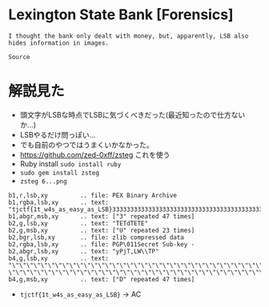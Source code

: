 # Lexington State Bank [Forensics]
```
I thought the bank only dealt with money, but, apparently, LSB also hides information in images.

Source
```

# 解説見た
- 頭文字がLSBな時点でLSBに気づくべきだった(最近知ったので仕方ないか…)
- LSBやるだけ問っぽい…
- でも自前のやつではうまくいかなかった。
- https://github.com/zed-0xff/zsteg これを使う
- Ruby install `sudo install ruby`
- `sudo gem install zsteg`
- `zsteg 6...png`
```
b1,r,lsb,xy         .. file: PEX Binary Archive
b1,rgba,lsb,xy      .. text: "tjctf{1t_w4s_as_easy_as_LSB}33333333333333333333333333333333333333333333333*33333333333333333333333333333333333333333333333333333333333333333333333333"
b1,abgr,msb,xy      .. text: ["3" repeated 47 times]
b2,g,lsb,xy         .. text: "TETdTETE"
b2,g,msb,xy         .. text: ["U" repeated 23 times]
b2,bgr,lsb,xy       .. file: zlib compressed data
b2,rgba,lsb,xy      .. file: PGP\011Secret Sub-key -
b2,abgr,lsb,xy      .. text: "yPjT,LW\\TP"
b4,g,lsb,xy         .. text: "\"\"\"\"\"\"\"\"\"\"\"\"\"\"\"\"\"\"\"\"\"\"\"\"\"\"\"\"\"\"\"\"\"\"\"\"\"\"\"\"\"\"\"\"\"\"\" \"\"\"\"\"\"\"\"\"\"\"\"\"\"\"\"\"\"\"\"\"\"\"\"\"\"\"\"\"\"\"\"\"\"\"\"\"\"\"\"\"\"\"\"\"\"\"\"\"\"\"\"\"\"\"\"\"\"\"\"\"\"\"\"\"\"\"\"\"\"\"\"\"\"\"\"\"\"\"\"\"\"\"\"\"\"\"\"\"\"\"\"\"\"\"\"\"\"\"\"\"\"\"\"\"\"\"\"\"\"!\"\"\"\"\"\"\"\"\"\"\"\"\"\"\"\"\"\"\"\"\"\"\"\"\"\"\"\"\"\"\"\"\"\"\"\"\"\""
b4,g,msb,xy         .. text: ["D" repeated 47 times]
```
- `tjctf{1t_w4s_as_easy_as_LSB}` -> AC
